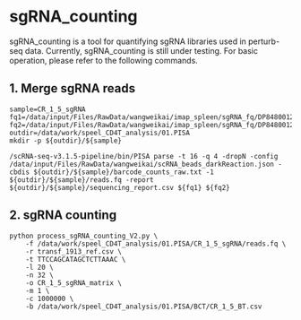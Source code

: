 # sgRNA_counting
sgRNA_counting is a tool for quantifying sgRNA libraries used in perturb-seq data. Currently, sgRNA_counting is still under testing. For basic operation, please refer to the following commands.


## 1. Merge sgRNA reads
```shell
sample=CR_1_5_sgRNA
fq1=/data/input/Files/RawData/wangweikai/imap_spleen/sgRNA_fq/DP8480012856TR_L01_11_1.fq.gz
fq2=/data/input/Files/RawData/wangweikai/imap_spleen/sgRNA_fq/DP8480012856TR_L01_11_2.fq.gz
outdir=/data/work/speel_CD4T_analysis/01.PISA
mkdir -p ${outdir}/${sample}

/scRNA-seq-v3.1.5-pipeline/bin/PISA parse -t 16 -q 4 -dropN -config /data/input/Files/RawData/wangweikai/scRNA_beads_darkReaction.json -cbdis ${outdir}/${sample}/barcode_counts_raw.txt -1 ${outdir}/${sample}/reads.fq -report ${outdir}/${sample}/sequencing_report.csv ${fq1} ${fq2}

```

## 2. sgRNA counting
```shell
python process_sgRNA_counting_V2.py \
    -f /data/work/speel_CD4T_analysis/01.PISA/CR_1_5_sgRNA/reads.fq \
    -r transf_1913_ref.csv \
    -t TTCCAGCATAGCTCTTAAAC \
    -l 20 \
    -n 32 \
    -o CR_1_5_sgRNA_matrix \
    -m 1 \
    -c 1000000 \
    -b /data/work/speel_CD4T_analysis/01.PISA/BCT/CR_1_5_BT.csv
````

